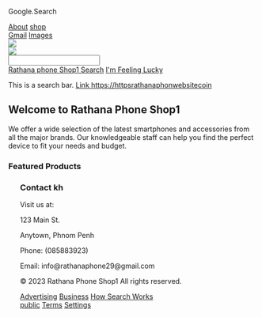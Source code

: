  Google.Search
<!DOCTYPE html>                                         
<html> 
 <head>
   <title>Rathana phone shop1</title>
   <meta charset="utf-8">
   <meta name="google-site-verification" content="603mfq88FPL    GRNIKг5-LYJCUOHEB1aS37548w341We0" /> 
   <link href="https://fonts.googleapis.com/css?family=Roboto: 400, 700&display=swap"       rel="stylesheet">
   <link rel="stylesheet" href="https://maxcdn.icons8.com/fonts/line-awesome/1.1/css/line-awesome-font-awesome.min.css">         
   <link rel="stylesheet" href="css/custom.css">						
  </head>	
 <body>
   <div class="top-bar">
    <div class="bar-left">
     <div class="menu">
      <a href="">About</a>
      <a href="">shop</a>
    </div>
  </div>
   <div class="bar-right">	
	<div class="menu">
      <a href="">Gmail</a>
      <a href="">Images</a>
  </div>
      <a href="" class="app-toggle">
      <i class="fa fa-ellipsis-h"></i>
 </a>
      <a href="" class="profile-trigger">	
      <img src="images/profile.jpg">
     </a>	
   </div>	
 </div>
     <div class="content kh">
      <div class="search-wrapper">
        <a href="" class="search-logo">
          <img src="images/Rathana phon -logo-Rathana phone shop1">
   </a>
         <div class="Search-bar">
          <div class="search-icon">
            <i class="fa fa-search"></i>
          </div>
          <input type="text">
          <div class="search-icon right">
            <i class="fa fa-microphone"></i>
          </div>
        </div>
        <div class="search-buttons">
          <a href="">Rathana phone Shop1 Search</a>
          <a href="">I'm Feeling Lucky</a>
        </div>
        <p class="search-info">
          This is a search bar. <a href="">Link https://httpsrathanaphonwebsitecoin</a>
 <h2>Welcome to Rathana Phone Shop1</h2>
      <p>We offer a wide selection of the latest smartphones and accessories from all the major brands. Our knowledgeable staff can help you find the perfect device to fit your needs and budget.</p>
<h3>Featured Products</h3>
      <ul>
        <h3>Contact kh</h3>
      <p>Visit us at:</p>
      <p>123 Main St.</p>
      <p>Anytown, Phnom Penh </p>
      <p>Phone: (085883923) </p>
      <p>Email: info@rathanaphone29@gmail.com</p>
    </main>
    <footer>
      <p>&copy; 2023 Rathana Phone Shop1 All rights reserved.</p>
     </p>
    <div class="bottom-bar">
      <div class="bar-left">
       <div class="menu"	>	
        <a href="">Advertising</a>	
        <a href="">Business</a>
        <a href="">How Search Works</a>
    </div>
  </div>
     <div class="bar-right">
       <div class="menu">
        <a href="">public</a>
        <a href="">Terms</a>
        <a href="">Settings</a> </div>
        </div>
       </dov>
      </div>
    </body>
  </html>			
				
  
						
				
						
						
					
						
					                                                                                                  
                                                                                                                                    

